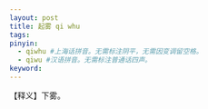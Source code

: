 ```yaml
---
layout: post
title: 起雾 qi whu 
tags:
pinyin: 
  - qiwhu #上海话拼音。无需标注阴平，无需因变调留空格。 
  - qiwu #汉语拼音。无需标注普通话四声。
keyword: 
---
```


【释义】下雾。            
                                